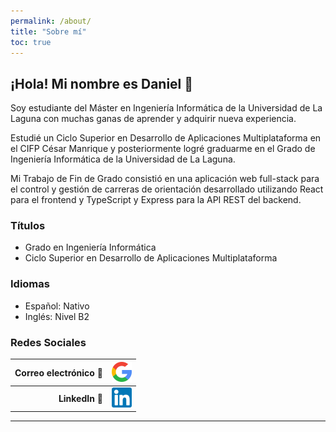 ```yaml
---
permalink: /about/
title: "Sobre mí"
toc: true
---
```


## ¡Hola! Mi nombre es Daniel :wave:

Soy estudiante del Máster en Ingeniería Informática de la Universidad de La Laguna con muchas ganas de aprender y adquirir nueva experiencia.

Estudié un Ciclo Superior en Desarrollo de Aplicaciones Multiplataforma en el CIFP César Manrique y posteriormente logré graduarme en el Grado de Ingeniería Informática de la Universidad de La Laguna.

Mi Trabajo de Fin de Grado consistió en una aplicación web full-stack para el control y gestión de carreras de orientación desarrollado utilizando React para el frontend y TypeScript y Express para la API REST del backend.

### Títulos

- Grado en Ingeniería Informática
- Ciclo Superior en Desarrollo de Aplicaciones Multiplataforma

### Idiomas

- Español: Nativo
- Inglés: Nivel B2

### Redes Sociales

| **Correo electrónico** :e-mail: |              [<img src="../assets/images/google.png" width="32">](alu0101239187@ull.edu.es)              |
| ------------------------------: | :------------------------------------------------------------------------------------------------------: |
|        **LinkedIn** :briefcase: | [<img src="../assets/images/linkedin.png" width="32">](https://www.linkedin.com/in/daniel-jorge-acosta/) |

---
